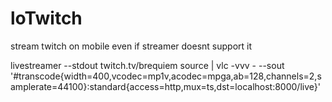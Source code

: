 # loTwitch
stream twitch on mobile even if streamer doesnt support it


livestreamer --stdout twitch.tv/brequiem source | vlc -vvv - --sout '#transcode{width=400,vcodec=mp1v,acodec=mpga,ab=128,channels=2,samplerate=44100}:standard{access=http,mux=ts,dst=localhost:8000/live}'